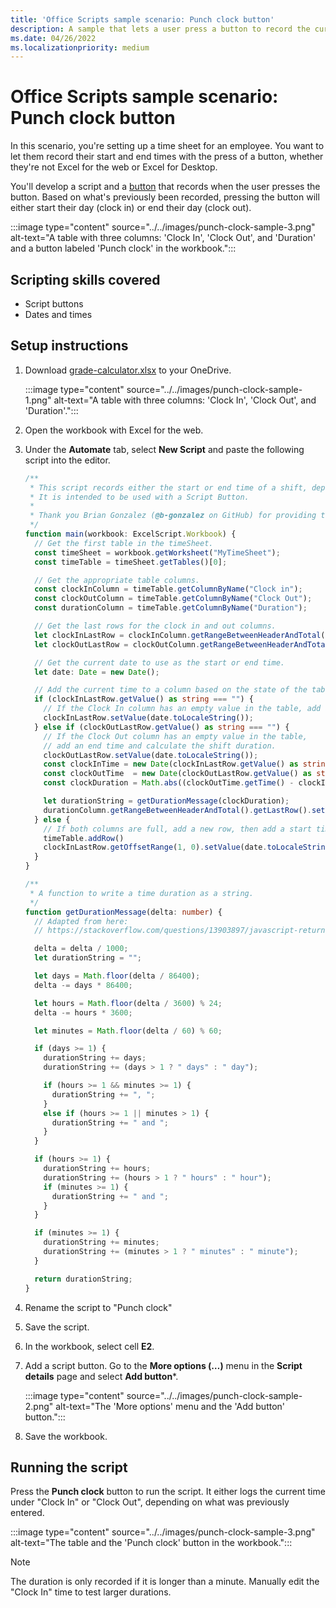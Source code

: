 ```yaml
---
title: 'Office Scripts sample scenario: Punch clock button'
description: A sample that lets a user press a button to record the current time.
ms.date: 04/26/2022
ms.localizationpriority: medium
---
```


# Office Scripts sample scenario: Punch clock button

In this scenario, you're setting up a time sheet for an employee. You want to let them record their start and end times with the press of a button, whether they're not Excel for the web or Excel for Desktop.

You'll develop a script and a [button](../../develop/script-buttons.md) that records when the user presses the button. Based on what's previously been recorded, pressing the button will either start their day (clock in) or end their day (clock out).

:::image type="content" source="../../images/punch-clock-sample-3.png" alt-text="A table with three columns: 'Clock In', 'Clock Out', and 'Duration' and a button labeled 'Punch clock' in the workbook.":::

## Scripting skills covered

- Script buttons
- Dates and times

## Setup instructions

1. Download <a href="punch-clock-sample.xlsx">grade-calculator.xlsx</a> to your OneDrive.

    :::image type="content" source="../../images/punch-clock-sample-1.png" alt-text="A table with three columns: 'Clock In', 'Clock Out', and 'Duration'.":::

1. Open the workbook with Excel for the web.

1. Under the **Automate** tab, select **New Script** and paste the following script into the editor.

    ```typescript
    /**
     * This script records either the start or end time of a shift, depending on what is filled out in the table. 
     * It is intended to be used with a Script Button.
     * 
     * Thank you Brian Gonzalez (@b-gonzalez on GitHub) for providing the scenario and script.
     */
    function main(workbook: ExcelScript.Workbook) {
      // Get the first table in the timeSheet.
      const timeSheet = workbook.getWorksheet("MyTimeSheet");
      const timeTable = timeSheet.getTables()[0];
    
      // Get the appropriate table columns.
      const clockInColumn = timeTable.getColumnByName("Clock in");
      const clockOutColumn = timeTable.getColumnByName("Clock Out");
      const durationColumn = timeTable.getColumnByName("Duration");
    
      // Get the last rows for the clock in and out columns.
      let clockInLastRow = clockInColumn.getRangeBetweenHeaderAndTotal().getLastRow();
      let clockOutLastRow = clockOutColumn.getRangeBetweenHeaderAndTotal().getLastRow();
    
      // Get the current date to use as the start or end time.
      let date: Date = new Date();
    
      // Add the current time to a column based on the state of the table.
      if (clockInLastRow.getValue() as string === "") {
        // If the Clock In column has an empty value in the table, add a start time.
        clockInLastRow.setValue(date.toLocaleString());
      } else if (clockOutLastRow.getValue() as string === "") {
        // If the Clock Out column has an empty value in the table, 
        // add an end time and calculate the shift duration.
        clockOutLastRow.setValue(date.toLocaleString());
        const clockInTime = new Date(clockInLastRow.getValue() as string);
        const clockOutTime  = new Date(clockOutLastRow.getValue() as string);
        const clockDuration = Math.abs((clockOutTime.getTime() - clockInTime.getTime()));
    
        let durationString = getDurationMessage(clockDuration);
        durationColumn.getRangeBetweenHeaderAndTotal().getLastRow().setValue(durationString);
      } else {
        // If both columns are full, add a new row, then add a start time.
        timeTable.addRow()
        clockInLastRow.getOffsetRange(1, 0).setValue(date.toLocaleString());
      }
    }
    
    /**
     * A function to write a time duration as a string.
     */
    function getDurationMessage(delta: number) {
      // Adapted from here:
      // https://stackoverflow.com/questions/13903897/javascript-return-number-of-days-hours-minutes-seconds-between-two-dates
    
      delta = delta / 1000;
      let durationString = "";
    
      let days = Math.floor(delta / 86400);
      delta -= days * 86400;
    
      let hours = Math.floor(delta / 3600) % 24;
      delta -= hours * 3600;
    
      let minutes = Math.floor(delta / 60) % 60;
    
      if (days >= 1) {
        durationString += days;
        durationString += (days > 1 ? " days" : " day");
    
        if (hours >= 1 && minutes >= 1) {
          durationString += ", ";
        }
        else if (hours >= 1 || minutes > 1) {
          durationString += " and ";
        }
      }
    
      if (hours >= 1) {
        durationString += hours;
        durationString += (hours > 1 ? " hours" : " hour");
        if (minutes >= 1) {
          durationString += " and ";
        }
      }
    
      if (minutes >= 1) {
        durationString += minutes;
        durationString += (minutes > 1 ? " minutes" : " minute");
      }
    
      return durationString;
    }
    ```

1. Rename the script to "Punch clock"

1. Save the script.

1. In the workbook, select cell **E2**.

1. Add a script button. Go to the **More options (…)** menu in the **Script details** page and select **Add button***.

    :::image type="content" source="../../images/punch-clock-sample-2.png" alt-text="The 'More options' menu and the 'Add button' button.":::

1. Save the workbook.

## Running the script

Press the **Punch clock** button to run the script. It either logs the current time under "Clock In" or "Clock Out", depending on what was previously entered.

:::image type="content" source="../../images/punch-clock-sample-3.png" alt-text="The table and the 'Punch clock' button in the workbook.":::

> [!NOTE]
> The duration is only recorded if it is longer than a minute. Manually edit the "Clock In" time to test larger durations.
